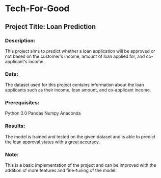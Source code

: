 # Tech-For-Good

## Project Title: Loan Prediction
### Description:
This project aims to predict whether a loan application will be approved or not based on the customer's income, amount of loan applied for, and co-applicant's income.

### Data:
The dataset used for this project contains information about the loan applicants such as their income, loan amount, and co-applicant income.

### Prerequisites:
Python 3.0 
Pandas 
Numpy 
Anaconda

### Results:
The model is trained and tested on the given dataset and is able to predict the loan approval status with a great accuracy.

### Note:
This is a basic implementation of the project and can be improved with the addition of more features and fine-tuning of the model.
